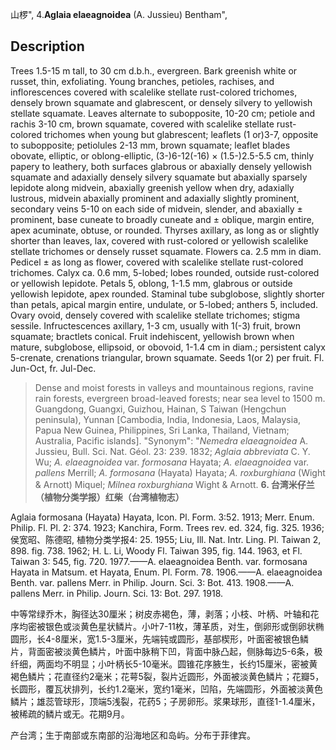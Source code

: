 山椤",
4.**Aglaia elaeagnoidea** (A. Jussieu) Bentham",

## Description
Trees 1.5-15 m tall, to 30 cm d.b.h., evergreen. Bark greenish white or russet, thin, exfoliating. Young branches, petioles, rachises, and inflorescences covered with scalelike stellate rust-colored trichomes, densely brown squamate and glabrescent, or densely silvery to yellowish stellate squamate. Leaves alternate to subopposite, 10-20 cm; petiole and rachis 3-10 cm, brown squamate, covered with scalelike stellate rust-colored trichomes when young but glabrescent; leaflets (1 or)3-7, opposite to subopposite; petiolules 2-13 mm, brown squamate; leaflet blades obovate, elliptic, or oblong-elliptic, (3-)6-12(-16) × (1.5-)2.5-5.5 cm, thinly papery to leathery, both surfaces glabrous or abaxially densely yellowish squamate and adaxially densely silvery squamate but abaxially sparsely lepidote along midvein, abaxially greenish yellow when dry, adaxially lustrous, midvein abaxially prominent and adaxially slightly prominent, secondary veins 5-10 on each side of midvein, slender, and abaxially ± prominent, base cuneate to broadly cuneate and ± oblique, margin entire, apex acuminate, obtuse, or rounded. Thyrses axillary, as long as or slightly shorter than leaves, lax, covered with rust-colored or yellowish scalelike stellate trichomes or densely russet squamate. Flowers ca. 2.5 mm in diam. Pedicel ± as long as flower, covered with scalelike stellate rust-colored trichomes. Calyx ca. 0.6 mm, 5-lobed; lobes rounded, outside rust-colored or yellowish lepidote. Petals 5, oblong, 1-1.5 mm, glabrous or outside yellowish lepidote, apex rounded. Staminal tube subglobose, slightly shorter than petals, apical margin entire, undulate, or 5-lobed; anthers 5, included. Ovary ovoid, densely covered with scalelike stellate trichomes; stigma sessile. Infructescences axillary, 1-3 cm, usually with 1(-3) fruit, brown squamate; bractlets conical. Fruit indehiscent, yellowish brown when mature, subglobose, ellipsoid, or obovoid, 1-1.4 cm in diam.; persistent calyx 5-crenate, crenations triangular, brown squamate. Seeds 1(or 2) per fruit. Fl. Jun-Oct, fr. Jul-Dec.

> Dense and moist forests in valleys and mountainous regions, ravine rain forests, evergreen broad-leaved forests; near sea level to 1500 m. Guangdong, Guangxi, Guizhou, Hainan, S Taiwan (Hengchun peninsula), Yunnan [Cambodia, India, Indonesia, Laos, Malaysia, Papua New Guinea, Philippines, Sri Lanka, Thailand, Vietnam; Australia, Pacific islands].
  "Synonym": "*Nemedra elaeagnoidea* A. Jussieu, Bull. Sci. Nat. Géol. 23: 239. 1832; *Aglaia abbreviata* C. Y. Wu; *A. elaeagnoidea* var. *formosana* Hayata; *A. elaeagnoidea* var. *pallens* Merrill; *A. formosana* (Hayata) Hayata; *A. roxburghiana* (Wight &amp; Arnott) Miquel; *Milnea roxburghiana* Wight &amp; Arnott.
**6. 台湾米仔兰（植物分类学报）红柴（台湾植物志）**

Aglaia formosana (Hayata) Hayata, Icon. Pl. Form. 3:52. 1913; Merr. Enum. Philip. Fl. Pl. 2: 374. 1923; Kanchira, Form. Trees rev. ed. 324, fig. 325. 1936;侯宽昭、陈德昭, 植物分类学报4: 25. 1955; Liu, Ill. Nat. Intr. Ling. Pl. Taiwan 2, 898. fig. 738. 1962; H. L. Li, Woody Fl. Taiwan 395, fig. 144. 1963, et Fl. Taiwan 3: 545, fig. 720. 1977.——A. elaeagnoidea Benth. var. formosana Hayata in Matsum. et Hayata, Enum. Pl. Form. 78. 1906.——A. elaeagnoidea Benth. var. pallens Merr. in Philip. Journ. Sci. 3: Bot. 413. 1908.——A. pallens Merr. in Philip. Journ. Sci. 13: Bot. 297. 1918.

中等常绿乔木，胸径达30厘米；树皮赤褐色，薄，剥落；小枝、叶柄、叶轴和花序均密被银色或淡黄色星状鳞片。小叶7-11枚，薄革质，对生，倒卵形或倒卵状椭圆形，长4-8厘米，宽1.5-3厘米，先端钝或圆形，基部楔形，叶面密被银色鳞片，背面密被淡黄色鳞片，叶面中脉稍下凹，背面中脉凸起，侧脉每边5-6条，极纤细，两面均不明显；小叶柄长5-10毫米。圆锥花序腋生，长约15厘米，密被黄褐色鳞片；花直径约2毫米；花萼5裂，裂片近圆形，外面被淡黄色鳞片；花瓣5，长圆形，覆瓦状排列，长约1.2毫米，宽约1毫米，凹陷，先端圆形，外面被淡黄色鳞片；雄蕊管球形，顶端5浅裂，花药5；子房卵形。浆果球形，直径1-1.4厘米，被稀疏的鳞片或无。花期9月。

产台湾；生于南部或东南部的沿海地区和岛屿。分布于菲律宾。
